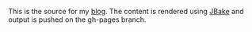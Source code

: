 This is the source for my [blog](http://melix.github.io/blog/). The content is rendered using [JBake](http://jbake.org/) and output is pushed on the gh-pages branch.
